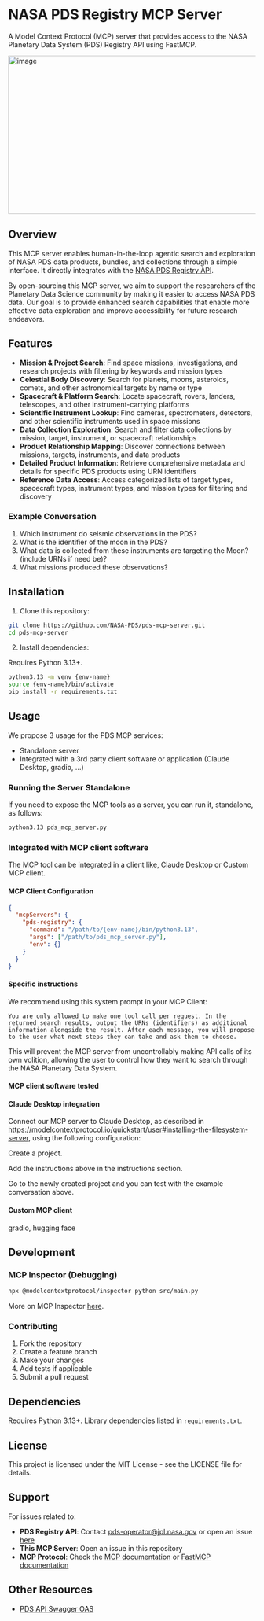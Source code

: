 # NASA PDS Registry MCP Server

A Model Context Protocol (MCP) server that provides access to the NASA Planetary Data System (PDS) Registry API using FastMCP.

<img width="512" height="322" alt="image" src="https://github.com/user-attachments/assets/55d3b3ce-2ac2-4359-a23f-1b1d55efd648" />


## Overview

This MCP server enables human-in-the-loop agentic search and exploration of NASA PDS data products, bundles, and collections through a simple interface. It directly integrates with the [NASA PDS Registry API](https://nasa-pds.github.io/pds-api/).

By open-sourcing this MCP server, we aim to support the researchers of the Planetary Data Science community by making it easier to access NASA PDS data. Our goal is to provide enhanced search capabilities that enable more effective data exploration and improve accessibility for future research endeavors.

## Features

- **Mission & Project Search**: Find space missions, investigations, and research projects with filtering by keywords and mission types
- **Celestial Body Discovery**: Search for planets, moons, asteroids, comets, and other astronomical targets by name or type
- **Spacecraft & Platform Search**: Locate spacecraft, rovers, landers, telescopes, and other instrument-carrying platforms
- **Scientific Instrument Lookup**: Find cameras, spectrometers, detectors, and other scientific instruments used in space missions
- **Data Collection Exploration**: Search and filter data collections by mission, target, instrument, or spacecraft relationships
- **Product Relationship Mapping**: Discover connections between missions, targets, instruments, and data products
- **Detailed Product Information**: Retrieve comprehensive metadata and details for specific PDS products using URN identifiers
- **Reference Data Access**: Access categorized lists of target types, spacecraft types, instrument types, and mission types for filtering and discovery

### Example Conversation

1. Which instrument do seismic observations in the PDS?
2. What is the identifier of the moon in the PDS?
3. What data is collected from these instruments are targeting the Moon? (include URNs if need be)?
4. What missions produced these observations?

## Installation

1. Clone this repository:

```bash
git clone https://github.com/NASA-PDS/pds-mcp-server.git
cd pds-mcp-server
```

2. Install dependencies:

Requires Python 3.13+.

```bash
python3.13 -m venv {env-name}
source {env-name}/bin/activate
pip install -r requirements.txt
```

## Usage

We propose 3 usage for the PDS MCP services:
- Standalone server
- Integrated with a 3rd party client software or application (Claude Desktop, gradio, ...)



### Running the Server Standalone

If you need to expose the MCP tools as a server, you can run it, standalone, as follows:

```bash
python3.13 pds_mcp_server.py
```

### Integrated with MCP client software 

The MCP tool can be integrated in a client like, Claude Desktop or Custom MCP client.

#### MCP Client Configuration

```json
{
  "mcpServers": {
    "pds-registry": {
      "command": "/path/to/{env-name}/bin/python3.13",
      "args": ["/path/to/pds_mcp_server.py"],
      "env": {}
    }
  }
}
```

#### Specific instructions

We recommend using this system prompt in your MCP Client:

```
You are only allowed to make one tool call per request. In the returned search results, output the URNs (identifiers) as additional information alongside the result. After each message, you will propose to the user what next steps they can take and ask them to choose.
```

This will prevent the MCP server from uncontrollably making API calls of its own volition, allowing the user to control how they want to search through the NASA Planetary Data System.

#### MCP client software tested 

#### Claude Desktop integration

Connect our MCP server to Claude Desktop, as described in https://modelcontextprotocol.io/quickstart/user#installing-the-filesystem-server, using the following configuration:

Create a project.

Add the instructions above in the instructions section.

Go to the newly created project and you can test with the example conversation above.

#### Custom MCP client

gradio, hugging face

## Development

### MCP Inspector (Debugging)



```bash
npx @modelcontextprotocol/inspector python src/main.py
```

More on MCP Inspector [here](https://modelcontextprotocol.io/legacy/tools/inspector).

### Contributing

1. Fork the repository
2. Create a feature branch
3. Make your changes
4. Add tests if applicable
5. Submit a pull request

## Dependencies

Requires Python 3.13+. Library dependencies listed in `requirements.txt`.

## License

This project is licensed under the MIT License - see the LICENSE file for details.

## Support

For issues related to:

- **PDS Registry API**: Contact pds-operator@jpl.nasa.gov or open an issue [here](https://github.com/NASA-PDS/pds-api)
- **This MCP Server**: Open an issue in this repository
- **MCP Protocol**: Check the [MCP documentation](https://modelcontextprotocol.io/) or [FastMCP documentation](https://gofastmcp.com/getting-started/welcome)

## Other Resources

- [PDS API Swagger OAS](https://pds.mcp.nasa.gov/api/search/1/swagger-ui/index.html)
